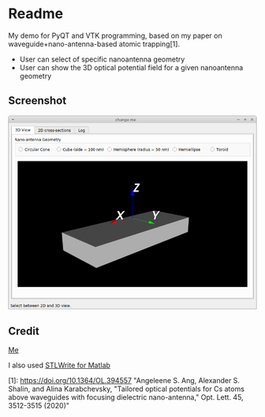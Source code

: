 # Readme

My demo for PyQT and VTK programming, based on my paper on waveguide+nano-antenna-based atomic trapping[1].
* User can select of specific nanoantenna geometry
* User can show the 3D optical potential field for a given nanoantenna geometry

## Screenshot

![i'll put it here when I'm done](screenshot.png)

## Credit

[Me](https://zemmyang.com)

I also used [STLWrite for Matlab](https://www.mathworks.com/matlabcentral/fileexchange/20922-stlwrite-write-ascii-or-binary-stl-files)


[1]: <https://doi.org/10.1364/OL.394557> "Angeleene S. Ang, Alexander S. Shalin, and Alina Karabchevsky, "Tailored optical potentials for Cs atoms above waveguides with focusing dielectric nano-antenna," Opt. Lett. 45, 3512-3515 (2020)"
